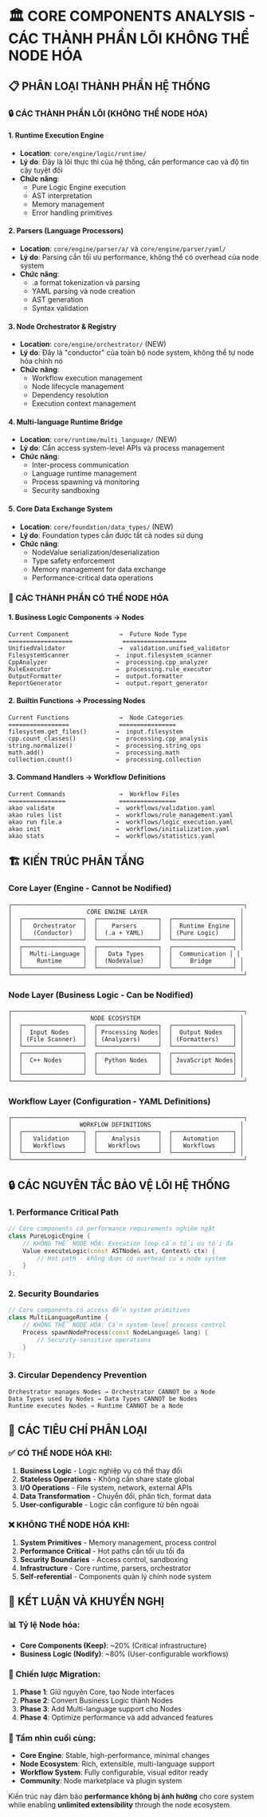 # 🏛️ CORE COMPONENTS ANALYSIS - CÁC THÀNH PHẦN LÕI KHÔNG THỂ NODE HÓA

## 📋 PHÂN LOẠI THÀNH PHẦN HỆ THỐNG

### 🔒 CÁC THÀNH PHẦN LÕI (KHÔNG THỂ NODE HÓA)

#### 1. **Runtime Execution Engine**
- **Location**: `core/engine/logic/runtime/`
- **Lý do**: Đây là lõi thực thi của hệ thống, cần performance cao và độ tin cậy tuyệt đối
- **Chức năng**: 
  - Pure Logic Engine execution
  - AST interpretation 
  - Memory management
  - Error handling primitives

#### 2. **Parsers (Language Processors)**
- **Location**: `core/engine/parser/a/` và `core/engine/parser/yaml/`
- **Lý do**: Parsing cần tối ưu performance, không thể có overhead của node system
- **Chức năng**:
  - .a format tokenization và parsing
  - YAML parsing và node creation
  - AST generation
  - Syntax validation

#### 3. **Node Orchestrator & Registry** 
- **Location**: `core/engine/orchestrator/` (NEW)
- **Lý do**: Đây là "conductor" của toàn bộ node system, không thể tự node hóa chính nó
- **Chức năng**:
  - Workflow execution management
  - Node lifecycle management
  - Dependency resolution
  - Execution context management

#### 4. **Multi-language Runtime Bridge**
- **Location**: `core/runtime/multi_language/` (NEW)
- **Lý do**: Cần access system-level APIs và process management
- **Chức năng**:
  - Inter-process communication
  - Language runtime management
  - Process spawning và monitoring
  - Security sandboxing

#### 5. **Core Data Exchange System**
- **Location**: `core/foundation/data_types/` (NEW)
- **Lý do**: Foundation types cần được tất cả nodes sử dụng
- **Chức năng**:
  - NodeValue serialization/deserialization
  - Type safety enforcement
  - Memory management for data exchange
  - Performance-critical data operations

### 🔄 CÁC THÀNH PHẦN CÓ THỂ NODE HÓA

#### 1. **Business Logic Components** → **Nodes**

```
Current Component              →  Future Node Type
==================              ==================
UnifiedValidator               →  validation.unified_validator
FilesystemScanner             →  input.filesystem_scanner  
CppAnalyzer                   →  processing.cpp_analyzer
RuleExecutor                  →  processing.rule_executor
OutputFormatter               →  output.formatter
ReportGenerator               →  output.report_generator
```

#### 2. **Builtin Functions** → **Processing Nodes**

```
Current Functions              →  Node Categories
=================              ================
filesystem.get_files()        →  input.filesystem
cpp.count_classes()           →  processing.cpp_analysis
string.normalize()            →  processing.string_ops
math.add()                    →  processing.math
collection.count()            →  processing.collection
```

#### 3. **Command Handlers** → **Workflow Definitions**

```
Current Commands               →  Workflow Files
================               ================
akao validate                 →  workflows/validation.yaml
akao rules list               →  workflows/rule_management.yaml
akao run file.a               →  workflows/logic_execution.yaml
akao init                     →  workflows/initialization.yaml
akao stats                    →  workflows/statistics.yaml
```

## 🏗️ KIẾN TRÚC PHÂN TẦNG

### Core Layer (Engine - Cannot be Nodified)
```
┌─────────────────────────────────────────────────────────────────┐
│                     CORE ENGINE LAYER                          │
│  ┌─────────────────┐  ┌─────────────────┐  ┌─────────────────┐ │
│  │   Orchestrator  │  │    Parsers      │  │  Runtime Engine │ │
│  │   (Conductor)   │  │  (.a + YAML)    │  │ (Pure Logic)    │ │
│  └─────────────────┘  └─────────────────┘  └─────────────────┘ │
│  ┌─────────────────┐  ┌─────────────────┐  ┌─────────────────┐ │
│  │  Multi-Language │  │   Data Types    │  │  Communication │ │
│  │    Runtime      │  │  (NodeValue)    │  │     Bridge      │ │
│  └─────────────────┘  └─────────────────┘  └─────────────────┘ │
└─────────────────────────────────────────────────────────────────┘
```

### Node Layer (Business Logic - Can be Nodified)
```
┌─────────────────────────────────────────────────────────────────┐
│                      NODE ECOSYSTEM                            │
│  ┌─────────────────┐  ┌─────────────────┐  ┌─────────────────┐ │
│  │  Input Nodes    │  │ Processing Nodes│  │  Output Nodes   │ │
│  │ (File Scanner)  │  │ (Analyzers)     │  │ (Formatters)    │ │
│  └─────────────────┘  └─────────────────┘  └─────────────────┘ │
│  ┌─────────────────┐  ┌─────────────────┐  ┌─────────────────┐ │
│  │  C++ Nodes      │  │  Python Nodes   │  │ JavaScript Nodes│ │
│  │                 │  │                 │  │                 │ │
│  └─────────────────┘  └─────────────────┘  └─────────────────┘ │
└─────────────────────────────────────────────────────────────────┘
```

### Workflow Layer (Configuration - YAML Definitions)
```
┌─────────────────────────────────────────────────────────────────┐
│                   WORKFLOW DEFINITIONS                         │
│  ┌─────────────────┐  ┌─────────────────┐  ┌─────────────────┐ │
│  │   Validation    │  │    Analysis     │  │   Automation    │ │
│  │   Workflows     │  │   Workflows     │  │   Workflows     │ │
│  └─────────────────┘  └─────────────────┘  └─────────────────┘ │
└─────────────────────────────────────────────────────────────────┘
```

## 🔒 CÁC NGUYÊN TẮC BẢO VỆ LÕI HỆ THỐNG

### 1. **Performance Critical Path**
```cpp
// Core components có performance requirements nghiêm ngặt
class PureLogicEngine {
    // KHÔNG THỂ NODE HÓA: Execution loop cần tối ưu tối đa
    Value executeLogic(const ASTNode& ast, Context& ctx) {
        // Hot path - không được có overhead của node system
    }
};
```

### 2. **Security Boundaries**
```cpp
// Core components có access đến system primitives
class MultiLanguageRuntime {
    // KHÔNG THỂ NODE HÓA: Cần system-level process control
    Process spawnNodeProcess(const NodeLanguage& lang) {
        // Security-sensitive operations
    }
};
```

### 3. **Circular Dependency Prevention**
```
Orchestrator manages Nodes → Orchestrator CANNOT be a Node
Data Types used by Nodes → Data Types CANNOT be Nodes  
Runtime executes Nodes → Runtime CANNOT be a Node
```

## 📏 CÁC TIÊU CHÍ PHÂN LOẠI

### ✅ CÓ THỂ NODE HÓA KHI:
1. **Business Logic** - Logic nghiệp vụ có thể thay đổi
2. **Stateless Operations** - Không cần share state global
3. **I/O Operations** - File system, network, external APIs
4. **Data Transformation** - Chuyển đổi, phân tích, format data
5. **User-configurable** - Logic cần configure từ bên ngoài

### ❌ KHÔNG THỂ NODE HÓA KHI:
1. **System Primitives** - Memory management, process control
2. **Performance Critical** - Hot paths cần tối ưu tối đa
3. **Security Boundaries** - Access control, sandboxing
4. **Infrastructure** - Core runtime, parsers, orchestrator
5. **Self-referential** - Components quản lý chính node system

## 🎯 KẾT LUẬN VÀ KHUYẾN NGHỊ

### 📊 Tỷ lệ Node hóa:
- **Core Components (Keep)**: ~20% (Critical infrastructure)
- **Business Logic (Nodify)**: ~80% (User-configurable workflows)

### 🔄 Chiến lược Migration:
1. **Phase 1**: Giữ nguyên Core, tạo Node interfaces
2. **Phase 2**: Convert Business Logic thành Nodes
3. **Phase 3**: Add Multi-language support cho Nodes
4. **Phase 4**: Optimize performance và add advanced features

### 🎪 Tầm nhìn cuối cùng:
- **Core Engine**: Stable, high-performance, minimal changes
- **Node Ecosystem**: Rich, extensible, multi-language support  
- **Workflow System**: Fully configurable, visual editor ready
- **Community**: Node marketplace và plugin system

Kiến trúc này đảm bảo **performance không bị ảnh hưởng** cho core system while enabling **unlimited extensibility** through the node ecosystem.